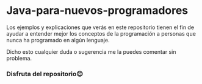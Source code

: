# Java-para-nuevos-programadores

Los ejemplos y explicaciones que verás en este repositorio tienen el fin de ayudar a entender mejor los conceptos de la programación a personas que nunca ha programado en algún lenguaje.

Dicho esto cualquier duda o sugerencia  me la puedes comentar sin problema.

###  Disfruta del repositorio😊
